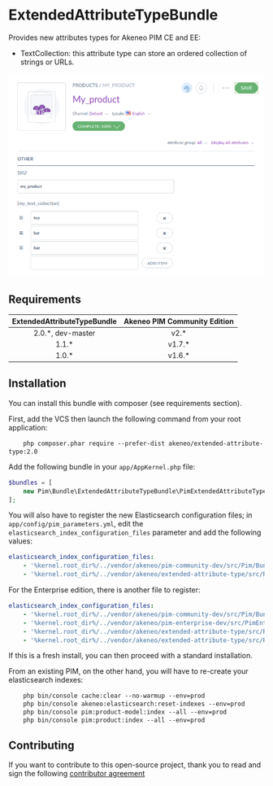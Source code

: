 # ExtendedAttributeTypeBundle

Provides new attributes types for Akeneo PIM CE and EE:
- TextCollection: this attribute type can store an ordered collection of strings or URLs.

![Simple string collection](doc/img/string_collection.png)

## Requirements

| ExtendedAttributeTypeBundle | Akeneo PIM Community Edition |
|:---------------------------:|:----------------------------:|
| 2.0.*, dev-master           | v2.*                         |
| 1.1.*                       | v1.7.*                       |
| 1.0.*                       | v1.6.*                       |

## Installation
You can install this bundle with composer (see requirements section).

First, add the VCS then launch the following command from your root application:
```
    php composer.phar require --prefer-dist akeneo/extended-attribute-type:2.0
```

Add the following bundle in your `app/AppKernel.php` file:

```php
$bundles = [
    new Pim\Bundle\ExtendedAttributeTypeBundle\PimExtendedAttributeTypeBundle(),
];
```

You will also have to register the new Elasticsearch configuration files; in `app/config/pim_parameters.yml`, edit the 
`elasticsearch_index_configuration_files` parameter and add the following values:

```yaml
elasticsearch_index_configuration_files:
    - '%kernel.root_dir%/../vendor/akeneo/pim-community-dev/src/Pim/Bundle/CatalogBundle/Resources/elasticsearch/index_configuration.yml'
    - '%kernel.root_dir%/../vendor/akeneo/extended-attribute-type/src/Resources/config/elasticsearch/index_configuration.yml'
```

For the Enterprise edition, there is another file to register:
```yaml
elasticsearch_index_configuration_files:
    - '%kernel.root_dir%/../vendor/akeneo/pim-community-dev/src/Pim/Bundle/CatalogBundle/Resources/elasticsearch/index_configuration.yml'
    - '%kernel.root_dir%/../vendor/akeneo/pim-enterprise-dev/src/PimEnterprise/Bundle/WorkflowBundle/Resources/elasticsearch/index_configuration.yml'
    - '%kernel.root_dir%/../vendor/akeneo/extended-attribute-type/src/Resources/config/elasticsearch/index_configuration.yml'
    - '%kernel.root_dir%/../vendor/akeneo/extended-attribute-type/src/Resources/config/elasticsearch/index_configuration_ee.yml'    
```

If this is a fresh install, you can then proceed with a standard installation.

From an existing PIM, on the other hand, you will have to re-create your elasticsearch indexes:
```
    php bin/console cache:clear --no-warmup --env=prod
    php bin/console akeneo:elasticsearch:reset-indexes --env=prod
    php bin/console pim:product-model:index --all --env=prod
    php bin/console pim:product:index --all --env=prod
```

## Contributing

If you want to contribute to this open-source project,
thank you to read and sign the following [contributor agreement](http://www.akeneo.com/contributor-license-agreement/)
